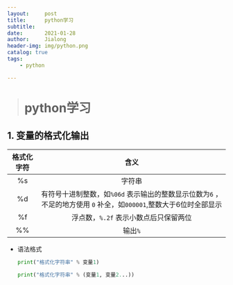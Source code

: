 ```yaml
---
layout:     post
title:      python学习
subtitle:   
date:       2021-01-28
author:     Jialong
header-img: img/python.png
catalog: true
tags:
    - python

---
```


> # python学习

## 1. 变量的格式化输出

| 格式化字符 |                             含义                             |
| :--------: | :----------------------------------------------------------: |
|     %s     |                            字符串                            |
|     %d     | 有符号十进制整数，如`%06d` 表示输出的整数显示位数为`6` ，不足的地方使用 `0` 补全，如`000001`,整数大于6位时全部显示 |
|     %f     |            浮点数，`%.2f` 表示小数点后只保留两位             |
|     %%     |                           输出`%`                            |

- 语法格式

  ```python
  print("格式化字符串" % 变量1)
  
  print("格式化字符串" % (变量1, 变量2...))
  ```

  
